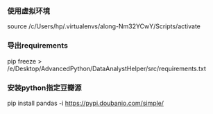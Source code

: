 ### 使用虚拟环境
source /c/Users/hp/.virtualenvs/along-Nm32YCwY/Scripts/activate

### 导出requirements
pip freeze > /e/Desktop/AdvancedPython/DataAnalystHelper/src/requirements.txt

### 安装python指定豆瓣源
pip install  pandas  -i  https://pypi.doubanio.com/simple/